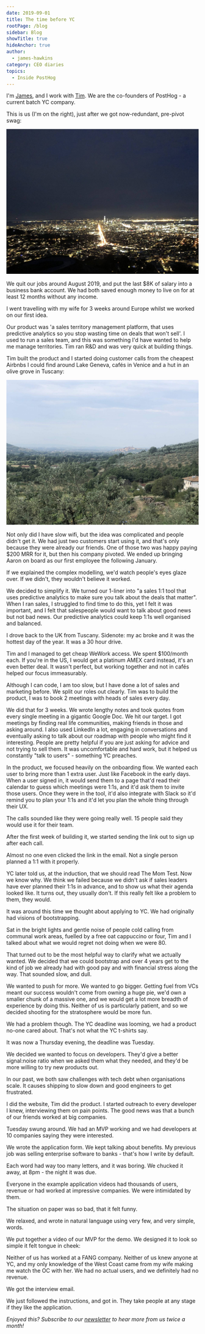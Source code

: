 ```yaml
---
date: 2019-09-01
title: The time before YC
rootPage: /blog
sidebar: Blog
showTitle: true
hideAnchor: true
author:
  - james-hawkins
category: CEO diaries
topics:
  - Inside PostHog
---
```


I'm [James](https://twitter.com/james406), and I work with [Tim](https://twitter.com/timgl). We are the co-founders of PostHog - a current batch YC company.

This is us (I'm on the right), just after we got now-redundant, pre-pivot swag:

![James and Tim](../images/02/IMG_4294-scaled.jpg)

We quit our jobs around August 2019, and put the last $8K of salary into a business bank account. We had both saved enough money to live on for at least 12 months without any income.

I went travelling with my wife for 3 weeks around Europe whilst we worked on our first idea.

Our product was 'a sales territory management platform, that uses predictive analytics so you stop wasting time on deals that won't sell'. I used to run a sales team, and this was something I'd have wanted to help me manage territories. Tim ran R&D and was very quick at building things.

Tim built the product and I started doing customer calls from the cheapest Airbnbs I could find around Lake Geneva, cafés in Venice and a hut in an olive grove in Tuscany:

![Olive groves in Tuscany](../images/02/IMG_3338-scaled.jpg)

Not only did I have slow wifi, but the idea was complicated and people didn't get it. We had just two customers start using it, and that's only because they were already our friends. One of those two was happy paying $200 MRR for it, but then his company pivoted. We ended up bringing Aaron on board as our first employee the following January.

If we explained the complex modelling, we'd watch people's eyes glaze over. If we didn't, they wouldn't believe it worked.

We decided to simplify it. We turned our 1-liner into "a sales 1:1 tool that uses predictive analytics to make sure you talk about the deals that matter". When I ran sales, I struggled to find time to do this, yet I felt it was important, and I felt that salespeople would want to talk about good news but not bad news. Our predictive analytics could keep 1:1s well organised and balanced.

I drove back to the UK from Tuscany. Sidenote: my ac broke and it was the hottest day of the year. It was a 30 hour drive.

Tim and I managed to get cheap WeWork access. We spent $100/month each. If you're in the US, I would get a platinum AMEX card instead, it's an even better deal. It wasn't perfect, but working together and not in cafés helped our focus immeasurably.

Although I can code, I am too slow, but I have done a lot of sales and marketing before. We split our roles out clearly. Tim was to build the product, I was to book 2 meetings with heads of sales every day.

We did that for 3 weeks. We wrote lengthy notes and took quotes from every single meeting in a gigantic Google Doc. We hit our target. I got meetings by finding real life communities, making friends in those and asking around. I also used LinkedIn a lot, engaging in conversations and eventually asking to talk about our roadmap with people who might find it interesting. People are pretty helpful if you are just asking for advice and not trying to sell them. It was uncomfortable and hard work, but it helped us constantly "talk to users" - something YC preaches.

In the product, we focused heavily on the onboarding flow. We wanted each user to bring more than 1 extra user. Just like Facebook in the early days. When a user signed in, it would send them to a page that'd read their calendar to guess which meetings were 1:1s, and it'd ask them to invite those users. Once they were in the tool, it'd also integrate with Slack so it'd remind you to plan your 1:1s and it'd let you plan the whole thing through their UX.

The calls sounded like they were going really well. 15 people said they would use it for their team.

After the first week of building it, we started sending the link out to sign up after each call.

Almost no one even clicked the link in the email. Not a single person planned a 1:1 with it properly.

YC later told us, at the induction, that we should read The Mom Test. Now we know why. We think we failed because we didn't ask if sales leaders have ever planned their 1:1s in advance, and to show us what their agenda looked like. It turns out, they usually don't. If this really felt like a problem to them, they would.

It was around this time we thought about applying to YC. We had originally had visions of bootstrapping.

Sat in the bright lights and gentle noise of people cold calling from communal work areas, fuelled by a free oat cappuccino or four, Tim and I talked about what we would regret not doing when we were 80.

That turned out to be the most helpful way to clarify what we actually wanted. We decided that we could bootstrap and over 4 years get to the kind of job we already had with good pay and with financial stress along the way. That sounded slow, and dull.

We wanted to push for more. We wanted to go bigger. Getting fuel from VCs meant our success wouldn't come from owning a huge pie, we'd own a smaller chunk of a massive one, and we would get a lot more breadth of experience by doing this. Neither of us is particularly patient, and so we decided shooting for the stratosphere would be more fun.

We had a problem though. The YC deadline was looming, we had a product no-one cared about. That's not what the YC t-shirts say.

It was now a Thursday evening, the deadline was Tuesday.

We decided we wanted to focus on developers. They'd give a better signal:noise ratio when we asked them what they needed, and they'd be more willing to try new products out.

In our past, we both saw challenges with tech debt when organisations scale. It causes shipping to slow down and good engineers to get frustrated.

I did the website, Tim did the product. I started outreach to every developer I knew, interviewing them on pain points. The good news was that a bunch of our friends worked at big companies.

Tuesday swung around. We had an MVP working and we had developers at 10 companies saying they were interested.

We wrote the application form. We kept talking about benefits. My previous job was selling enterprise software to banks - that's how I write by default.

Each word had way too many letters, and it was boring. We chucked it away, at 8pm - the night it was due.

Everyone in the example application videos had thousands of users, revenue or had worked at impressive companies. We were intimidated by them.

The situation on paper was so bad, that it felt funny.

We relaxed, and wrote in natural language using very few, and very simple, words.

We put together a video of our MVP for the demo. We designed it to look so simple it felt tongue in cheek:

Neither of us has worked at a FANG company. Neither of us knew anyone at YC, and my only knowledge of the West Coast came from my wife making me watch the OC with her. We had no actual users, and we definitely had no revenue.

We got the interview email.

We just followed the instructions, and got in. They take people at any stage if they like the application.

_Enjoyed this? Subscribe to our [newsletter](/newsletter) to hear more from us twice a month!_


